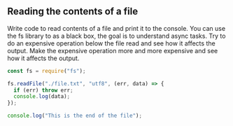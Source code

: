 ## Reading the contents of a file

Write code to read contents of a file and print it to the console.
You can use the fs library to as a black box, the goal is to understand async tasks.
Try to do an expensive operation below the file read and see how it affects the output.
Make the expensive operation more and more expensive and see how it affects the output.

```js
const fs = require("fs");

fs.readFile("./file.txt", "utf8", (err, data) => {
  if (err) throw err;
  console.log(data);
});

console.log("This is the end of the file");
```
